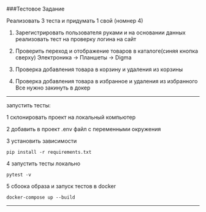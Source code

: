 ###Тестовое Задание

Реализовать 3 теста и придумать 1 свой (номнер 4)
1. Зарегистрировать пользователя руками и на основании данных реализовать тест на проверку логина на сайт
2. Проверить переход и отображение товаров в каталоге(синяя кнопка сверху) Электроника -> Планшеты -> Digma
3. Проверка добавления товара в корзину и удаления из корзины

4. Проверка добавления товара в избранное и удаления из избранного
Все нужно закинуть в докер

----------------

запустить тесты: 

1 склонировать проект на локальный компьютер

2 добавить в проект .env файл с переменными окружения

3 установить зависимости 

``` pip install -r requirements.txt ```

4 запустить тесты локально

``` pytest -v ```

5 сбоока образа и запуск тестов в docker

``` docker-compose up --build ```

--------------


